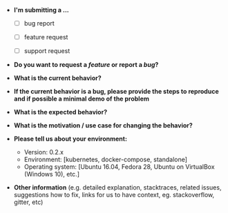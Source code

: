 * **I'm submitting a ...**
  - [ ] bug report
  - [ ] feature request
  - [ ] support request


* **Do you want to request a *feature* or report a *bug*?**



* **What is the current behavior?**



* **If the current behavior is a bug, please provide the steps to reproduce and if possible a minimal demo of the problem**



* **What is the expected behavior?**



* **What is the motivation / use case for changing the behavior?**



* **Please tell us about your environment:**
  
  - Version: 0.2.x
  - Environment: [kubernetes, docker-compose, standalone]
  - Operating system: [Ubuntu 16.04, Fedora 28, Ubuntu on VirtualBox (Windows 10), etc.]


* **Other information** (e.g. detailed explanation, stacktraces, related issues, suggestions how to fix, links for us to have context, eg. stackoverflow, gitter, etc)